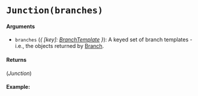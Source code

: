 # `Junction(branches)`



#### Arguments

* `branches` (*{ [key]: [BranchTemplate](Branch.md) }*): A keyed set of branch templates - i.e., the objects returned by [Branch](Branch.md).

#### Returns

(*Junction*) 

#### Example:
